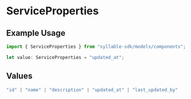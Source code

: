 # ServiceProperties

## Example Usage

```typescript
import { ServiceProperties } from "syllable-sdk/models/components";

let value: ServiceProperties = "updated_at";
```

## Values

```typescript
"id" | "name" | "description" | "updated_at" | "last_updated_by"
```